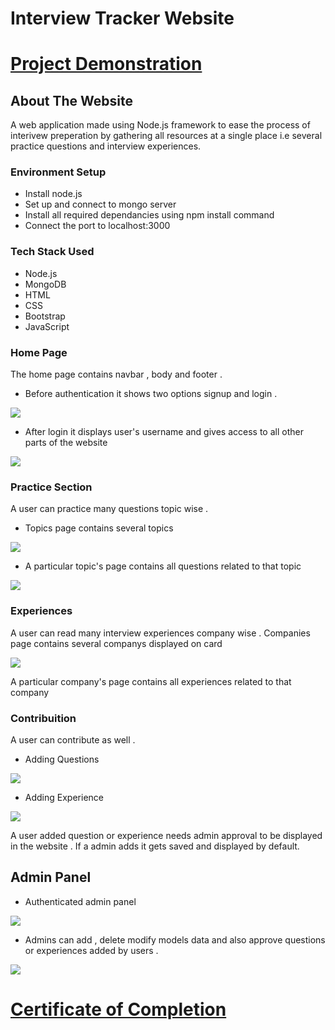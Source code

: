# Interview Tracker Website 

# [Project Demonstration](https://youtu.be/DFSUiORaEbA)

## About The Website

A web application made using Node.js framework to ease the process of interivew preperation by gathering all resources at a single place i.e several practice questions and interview experiences.

### Environment Setup 

* Install node.js
* Set up and connect to mongo server
* Install all required dependancies using npm install command
* Connect the port to localhost:3000

### Tech Stack Used
* Node.js
* MongoDB
* HTML 
* CSS
* Bootstrap
* JavaScript

### Home Page

The home page contains navbar , body and footer .
* Before authentication it shows two options signup and login .

![](/website/bfauth.png)

* After login it displays user's username and gives access to all other parts of the website

![](/website/afauth.png)


### Practice Section

A user can practice many questions topic wise . 
* Topics page contains several topics

![](/website/topics.png)

* A particular topic's page contains all questions related to that topic

![](/website/questions.png)

### Experiences
A user can read many interview experiences company wise . 
Companies page contains several companys displayed on card

![](/website/companies.png)

A particular company's page contains all experiences related to that company


### Contribuition
A user can contribute as well .

* Adding Questions

![](/website/questionform.png) 

* Adding Experience

![](/website/experienceform.png)

A user added question or experience needs admin approval to be displayed in the website . If a admin adds it gets saved and displayed by default.

## Admin Panel

* Authenticated admin panel 

![](/website/adminauth.png)

* Admins can add , delete modify models data and also approve questions or experiences added by users .

![](/website/adminpanel.png)

# [Certificate of Completion](https://drive.google.com/file/d/1QLo9nh_SHCCnCU0Qx3LckVIQv6-YaOi_/view?usp=sharing)


